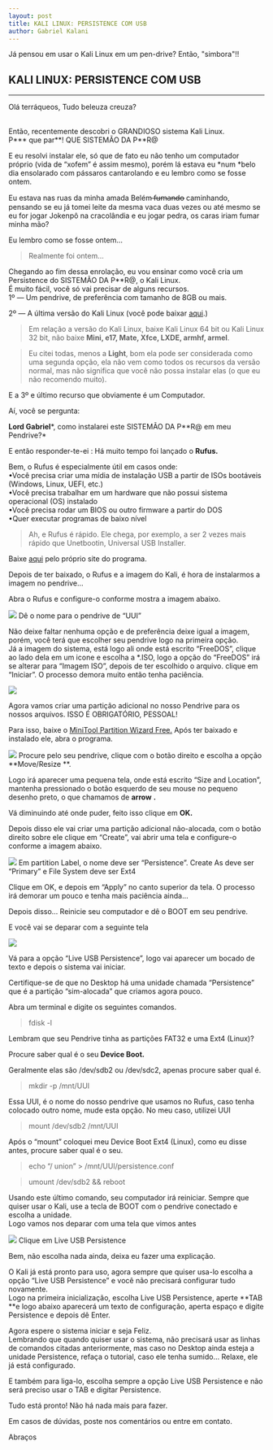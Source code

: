 ```yaml
---
layout: post
title: KALI LINUX: PERSISTENCE COM USB
author: Gabriel Kalani
---
```


Já pensou em usar o Kali Linux em um pen-drive?
Então, "simbora"!!

## KALI LINUX: PERSISTENCE COM USB
-----

Olá terráqueos,
Tudo beleuza creuza?

<br> Então, recentemente descobri o GRANDIOSO sistema
Kali Linux.<br> P*** que par**! QUE SISTEMÃO DA P**R@

E eu resolvi instalar ele, só que de fato eu não tenho um computador próprio
(vida de “xofem” é assim mesmo), porém lá estava eu *num *belo dia ensolarado
com pássaros cantarolando e eu lembro como se fosse ontem.

Eu estava nas ruas da minha amada Belém ̶f̶u̶m̶a̶n̶d̶o̶ caminhando, pensando se
eu já tomei leite da mesma vaca duas vezes ou até mesmo se eu for jogar Jokenpô
na cracolândia e eu jogar pedra, os caras iriam fumar minha mão?

Eu lembro como se fosse ontem…

> Realmente foi ontem…

Chegando ao fim dessa enrolação, eu vou ensinar como você cria um Persistence do
SISTEMÃO DA P**R@, o Kali Linux.<br> É muito fácil, você só vai precisar de
alguns recursos.<br> 1º — Um pendrive, de preferência com tamanho de 8GB ou
mais.

2º — A última versão do Kali Linux (você pode baixar
[aqui](https://www.kali.org/downloads/).)

> Em relação a versão do Kali Linux, baixe Kali Linux 64 bit ou Kali Linux 32 bit,
> não baixe **Mini, e17, Mate, Xfce, LXDE, armhf, armel**.

> Eu citei todas, menos a **Light**, bom ela pode ser considerada como uma segunda
> opção, ela não vem como todos os recursos da versão normal, mas não significa
que você não possa instalar elas (o que eu não recomendo muito).

E a 3º e último recurso que obviamente é um Computador.

Aí, você se pergunta:

**Lord Gabriel***, como instalarei este SISTEMÃO DA P**R@ em meu Pendrive?*

E então responder-te-ei : Há muito tempo foi lançado o **Rufus.**

Bem, o Rufus é especialmente útil em casos onde: <br> •Você precisa criar uma
mídia de instalação USB a partir de ISOs bootáveis (Windows, Linux, UEFI,
etc.)<br> •Você precisa trabalhar em um hardware que não possui sistema
operacional (OS) instalado<br> •Você precisa rodar um BIOS ou outro firmware a
partir do DOS<br> •Quer executar programas de baixo nível

> Ah, e Rufus é rápido. Ele chega, por exemplo, a ser 2 vezes mais rápido que
> Unetbootin, Universal USB Installer.

Baixe [aqui](https://rufus.akeo.ie/?locale=pt_BR) pelo próprio site do programa.

Depois de ter baixado, o Rufus e a imagem do Kali, é hora de instalarmos a
imagem no pendrive…

Abra o Rufus e configure-o conforme mostra a imagem abaixo.

![](https://cdn-images-1.medium.com/max/800/1*tUqGeg9eyfh579X3cuh7Hg.png)
<span class="figcaption_hack">Dê o nome para o pendrive de “UUI”</span>

Não deixe faltar nenhuma opção e de preferência deixe igual a imagem, porém,
você terá que escolher seu pendrive logo na primeira opção.<br> Já a imagem do
sistema, está logo ali onde está escrito “FreeDOS”, clique ao lado dela em um
icone e escolha a *.ISO, logo a opção do “FreeDOS” irá se alterar para “Imagem
ISO”, depois de ter escolhido o arquivo. clique em “Iniciar”. O processo demora
muito então tenha paciência.

![](https://cdn-images-1.medium.com/max/800/1*3Pja0lulMudHvUJCkW1C9A.png)

Agora vamos criar uma partição adicional no nosso Pendrive para os nossos
arquivos. ISSO É OBRIGATÓRIO, PESSOAL!

Para isso, baixe o [MiniTool Partition Wizard
Free.](http://www.partitionwizard.com/download.html) Após ter baixado e
instalado ele, abra o programa.

![](https://cdn-images-1.medium.com/max/800/1*HX_vN9SAA2UQyV24gVBj5g.jpeg)
<span class="figcaption_hack">Procure pelo seu pendrive, clique com o botão direito e escolha a opção
**Move/Resize **.</span>

Logo irá aparecer uma pequena tela, onde está escrito “Size and Location”,
mantenha pressionado o botão esquerdo de seu mouse no pequeno desenho preto, o
que chamamos de **arrow** **.**

Vá diminuindo até onde puder, feito isso clique em **OK.**

Depois disso ele vai criar uma partição adicional não-alocada, com o botão
direito sobre ele clique em “Create”, vai abrir uma tela e configure-o conforme
a imagem abaixo.

![](https://cdn-images-1.medium.com/max/800/1*J_0gWnK5d0041sbv2ciUYg.jpeg)
<span class="figcaption_hack">Em partition Label, o nome deve ser “Persistence”. Create As deve ser “Primary”
e File System deve ser Ext4</span>

Clique em OK, e depois em “Apply” no canto superior da tela. O processo irá
demorar um pouco e tenha mais paciência ainda…

Depois disso… Reinicie seu computador e dê o BOOT em seu pendrive.

E você vai se deparar com a seguinte tela

![](https://cdn-images-1.medium.com/max/800/1*TFFp3oa2XR-27P5vp6hWaA.png)

Vá para a opção “Live USB Persistence”, logo vai aparecer um bocado de texto e
depois o sistema vai iniciar.

Certifique-se de que no Desktop há uma unidade chamada “Persistence” que é a
partição “sim-alocada” que criamos agora pouco.

Abra um terminal e digite os seguintes comandos.

> fdisk -l

Lembram que seu Pendrive tinha as partições FAT32 e uma Ext4 (Linux)?

Procure saber qual é o seu **Device Boot.**

Geralmente elas são /dev/sdb2 ou /dev/sdc2, apenas procure saber qual é.

> mkdir -p /mnt/UUI

Essa UUI, é o nome do nosso pendrive que usamos no Rufus, caso tenha colocado
outro nome, mude esta opção. No meu caso, utilizei UUI

> mount /dev/sdb2 /mnt/UUI

Após o “mount” coloquei meu Device Boot Ext4 (Linux), como eu disse antes,
procure saber qual é o seu.

> echo “/ union” > /mnt/UUI/persistence.conf

> umount /dev/sdb2 && reboot

Usando este último comando, seu computador irá reiniciar. Sempre que quiser usar
o Kali, use a tecla de BOOT com o pendrive conectado e escolha a unidade.<br>
Logo vamos nos deparar com uma tela que vimos antes

![](https://cdn-images-1.medium.com/max/800/1*TFFp3oa2XR-27P5vp6hWaA.png)
<span class="figcaption_hack">Clique em Live USB Persistence</span>

Bem, não escolha nada ainda, deixa eu fazer uma explicação.

O Kali já está pronto para uso, agora sempre que quiser usa-lo escolha a opção
“Live USB Persistence” e você não precisará configurar tudo novamente.<br> Logo
na primeira inicialização, escolha Live USB Persistence, aperte **TAB **e logo
abaixo aparecerá um texto de configuração, aperta espaço e digite Persistence e
depois dê Enter.

Agora espere o sistema iniciar e seja Feliz.<br> Lembrando que quando quiser
usar o sistema, não precisará usar as linhas de comandos citadas anteriormente,
mas caso no Desktop ainda esteja a unidade Persistence, refaça o tutorial, caso
ele tenha sumido… Relaxe, ele já está configurado.

E também para liga-lo, escolha sempre a opção Live USB Persistence e não será
preciso usar o TAB e digitar Persistence.

Tudo está pronto! Não há nada mais para fazer.

Em casos de dúvidas, poste nos comentários ou entre em contato.

Abraços
